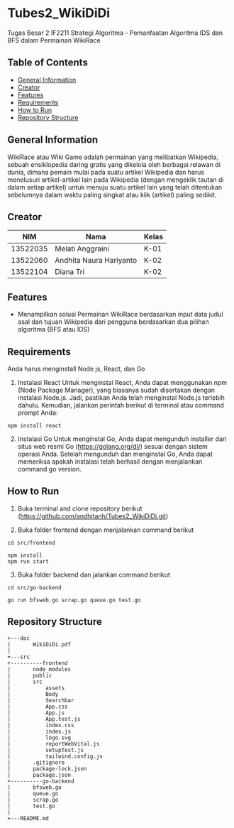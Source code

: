 # Tubes2_WikiDiDi
Tugas Besar 2 IF2211 Strategi Algoritma - Pemanfaatan Algoritma IDS dan BFS dalam Permainan WikiRace

## Table of Contents
* [General Information](#general-information)
* [Creator](#creator)
* [Features](#features)
* [Requirements](#requirements)
* [How to Run](#how-to-run)
* [Repository Structure](#repository-structure)

## General Information
WikiRace atau Wiki Game adalah permainan yang melibatkan Wikipedia, sebuah ensiklopedia daring gratis yang dikelola oleh berbagai relawan di dunia, dimana pemain mulai pada suatu artikel Wikipedia dan harus menelusuri artikel-artikel lain pada Wikipedia (dengan mengeklik tautan di dalam setiap artikel) untuk menuju suatu artikel lain yang telah ditentukan sebelumnya dalam waktu paling singkat atau klik (artikel) paling sedikit. 

## Creator
| NIM      | Nama                    | Kelas                                                                                                                                                                                                               |
|----------|-------------------------|--------------------------------------------------------------------------------------------------------------------------------------------------------------------------------------------------------------------------------|
| 13522035 | Melati Anggraini           | K-01                                                              |
| 13522060 | Andhita Naura Hariyanto    | K-02                                                              |
| 13522104 | Diana Tri                  | K-02                                                              |

## Features
- Menampilkan solusi Permainan WikiRace berdasarkan input data judul asal dan tujuan Wikipedia dari pengguna berdasarkan dua pilihan algoritma (BFS atau IDS)

## Requirements
Anda harus menginstall Node js, React, dan Go

1. Instalasi React
Untuk menginstal React, Anda dapat menggunakan npm (Node Package Manager), yang biasanya sudah disertakan dengan instalasi Node.js. Jadi, pastikan Anda telah menginstal Node.js terlebih dahulu. Kemudian, jalankan perintah berikut di terminal atau command prompt Anda:
```
npm install react
```

2. Instalasi Go
Untuk menginstal Go, Anda dapat mengunduh installer dari situs web resmi Go (https://golang.org/dl/) sesuai dengan sistem operasi Anda. Setelah mengunduh dan menginstal Go, Anda dapat memeriksa apakah instalasi telah berhasil dengan menjalankan command go version.

## How to Run
1. Buka terminal and clone repository berikut (https://github.com/andhitanh/Tubes2_WikiDiDi.git)

2. Buka folder frontend dengan menjalankan command berikut
```
cd src/frontend
```
```
npm install 
npm run start
```
3. Buka folder backend dan jalankan command berikut

```
cd src/go-backend
```
```
go run bfsweb.go scrap.go queue.go test.go
```


## Repository Structure
```
+---doc
|       WikiDiDi.pdf
|
+---src
+----------frontend 
|       node_modules
|       public
|       src
|           assets
|           Body
|           Searchbar
|           App.css
|           App.js
|           App.test.js
|           index.css
|           index.js
|           logo.svg
|           reportWebVital.js
|           setupTest.js
|           tailwind.config.js
|       .gitignore
|       package-lock.json
|       package.json
+----------go-backend 
|       bfsweb.go
|       queue.go
|       scrap.go
|       test.go
|
+---README.md

```